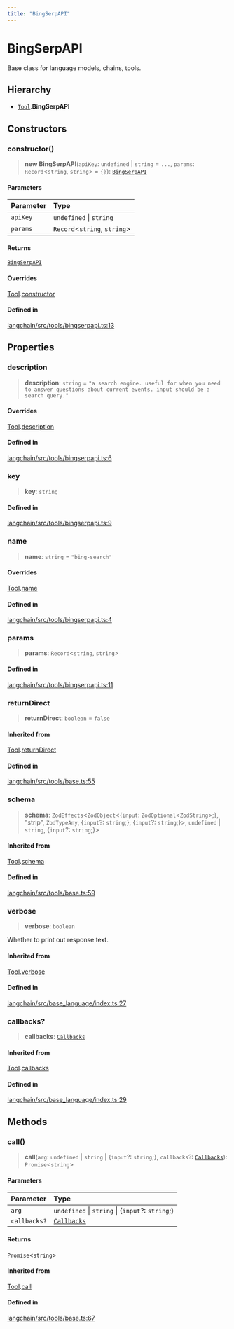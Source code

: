 ```yaml
---
title: "BingSerpAPI"
---
```


# BingSerpAPI

Base class for language models, chains, tools.

## Hierarchy

- [`Tool`](Tool.md).**BingSerpAPI**

## Constructors

### constructor()

> **new BingSerpAPI**(`apiKey`: `undefined` \| `string` = `...`, `params`: `Record`<`string`, `string`\> = `{}`): [`BingSerpAPI`](BingSerpAPI.md)

#### Parameters

| Parameter | Type                           |
| :-------- | :----------------------------- |
| `apiKey`  | `undefined` \| `string`        |
| `params`  | `Record`<`string`, `string`\> |

#### Returns

[`BingSerpAPI`](BingSerpAPI.md)

#### Overrides

[Tool](Tool.md).[constructor](Tool.md#constructor)

#### Defined in

[langchain/src/tools/bingserpapi.ts:13](https://github.com/hwchase17/langchainjs/blob/ddf2996/langchain/src/tools/bingserpapi.ts#L13)

## Properties

### description

> **description**: `string` = `"a search engine. useful for when you need to answer questions about current events. input should be a search query."`

#### Overrides

[Tool](Tool.md).[description](Tool.md#description)

#### Defined in

[langchain/src/tools/bingserpapi.ts:6](https://github.com/hwchase17/langchainjs/blob/ddf2996/langchain/src/tools/bingserpapi.ts#L6)

### key

> **key**: `string`

#### Defined in

[langchain/src/tools/bingserpapi.ts:9](https://github.com/hwchase17/langchainjs/blob/ddf2996/langchain/src/tools/bingserpapi.ts#L9)

### name

> **name**: `string` = `"bing-search"`

#### Overrides

[Tool](Tool.md).[name](Tool.md#name)

#### Defined in

[langchain/src/tools/bingserpapi.ts:4](https://github.com/hwchase17/langchainjs/blob/ddf2996/langchain/src/tools/bingserpapi.ts#L4)

### params

> **params**: `Record`<`string`, `string`\>

#### Defined in

[langchain/src/tools/bingserpapi.ts:11](https://github.com/hwchase17/langchainjs/blob/ddf2996/langchain/src/tools/bingserpapi.ts#L11)

### returnDirect

> **returnDirect**: `boolean` = `false`

#### Inherited from

[Tool](Tool.md).[returnDirect](Tool.md#returndirect)

#### Defined in

[langchain/src/tools/base.ts:55](https://github.com/hwchase17/langchainjs/blob/ddf2996/langchain/src/tools/base.ts#L55)

### schema

> **schema**: `ZodEffects`<`ZodObject`<\{`input`: `ZodOptional`<`ZodString`\>;}, "strip", `ZodTypeAny`, \{`input`?: `string`;}, \{`input`?: `string`;}\>, `undefined` \| `string`, \{`input`?: `string`;}\>

#### Inherited from

[Tool](Tool.md).[schema](Tool.md#schema)

#### Defined in

[langchain/src/tools/base.ts:59](https://github.com/hwchase17/langchainjs/blob/ddf2996/langchain/src/tools/base.ts#L59)

### verbose

> **verbose**: `boolean`

Whether to print out response text.

#### Inherited from

[Tool](Tool.md).[verbose](Tool.md#verbose)

#### Defined in

[langchain/src/base_language/index.ts:27](https://github.com/hwchase17/langchainjs/blob/ddf2996/langchain/src/base_language/index.ts#L27)

### callbacks?

> **callbacks**: [`Callbacks`](../../callbacks/types/Callbacks.md)

#### Inherited from

[Tool](Tool.md).[callbacks](Tool.md#callbacks)

#### Defined in

[langchain/src/base_language/index.ts:29](https://github.com/hwchase17/langchainjs/blob/ddf2996/langchain/src/base_language/index.ts#L29)

## Methods

### call()

> **call**(`arg`: `undefined` \| `string` \| \{`input`?: `string`;}, `callbacks`?: [`Callbacks`](../../callbacks/types/Callbacks.md)): `Promise`<`string`\>

#### Parameters

| Parameter    | Type                                              |
| :----------- | :------------------------------------------------ |
| `arg`        | `undefined` \| `string` \| \{`input`?: `string`;} |
| `callbacks?` | [`Callbacks`](../../callbacks/types/Callbacks.md) |

#### Returns

`Promise`<`string`\>

#### Inherited from

[Tool](Tool.md).[call](Tool.md#call)

#### Defined in

[langchain/src/tools/base.ts:67](https://github.com/hwchase17/langchainjs/blob/ddf2996/langchain/src/tools/base.ts#L67)
